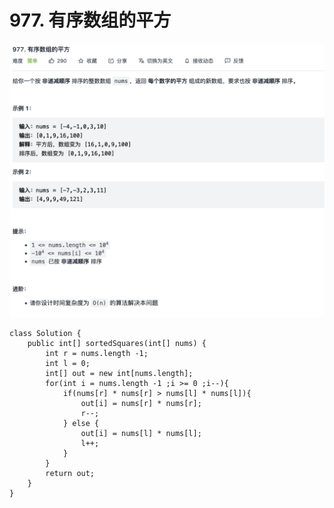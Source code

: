 # 977. 有序数组的平方

![](../../../.gitbook/assets/tu-pian-%20%2849%29.png)

```text
class Solution {
    public int[] sortedSquares(int[] nums) {
        int r = nums.length -1;
        int l = 0;
        int[] out = new int[nums.length];
        for(int i = nums.length -1 ;i >= 0 ;i--){
            if(nums[r] * nums[r] > nums[l] * nums[l]){
                out[i] = nums[r] * nums[r];
                r--;
            } else {
                out[i] = nums[l] * nums[l];
                l++;
            }
        }
        return out;
    }
}
```

